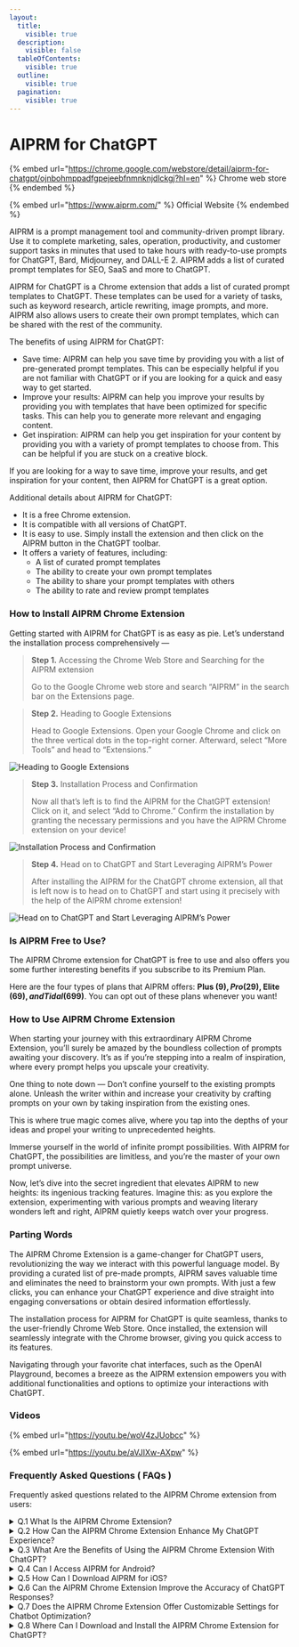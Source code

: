 ```yaml
---
layout:
  title:
    visible: true
  description:
    visible: false
  tableOfContents:
    visible: true
  outline:
    visible: true
  pagination:
    visible: true
---
```


# AIPRM for ChatGPT



{% embed url="https://chrome.google.com/webstore/detail/aiprm-for-chatgpt/ojnbohmppadfgpejeebfnmnknjdlckgj?hl=en" %}
Chrome web store
{% endembed %}

{% embed url="https://www.aiprm.com/" %}
Official Website
{% endembed %}

AIPRM is a prompt management tool and community-driven prompt library. Use it to complete marketing, sales, operation, productivity, and customer support tasks in minutes that used to take hours with ready-to-use prompts for ChatGPT, Bard, Midjourney, and DALL-E 2. AIPRM adds a list of curated prompt templates for SEO, SaaS and more to ChatGPT.&#x20;

AIPRM for ChatGPT is a Chrome extension that adds a list of curated prompt templates to ChatGPT. These templates can be used for a variety of tasks, such as keyword research, article rewriting, image prompts, and more. AIPRM also allows users to create their own prompt templates, which can be shared with the rest of the community.

The benefits of using AIPRM for ChatGPT:

* Save time: AIPRM can help you save time by providing you with a list of pre-generated prompt templates. This can be especially helpful if you are not familiar with ChatGPT or if you are looking for a quick and easy way to get started.
* Improve your results: AIPRM can help you improve your results by providing you with templates that have been optimized for specific tasks. This can help you to generate more relevant and engaging content.
* Get inspiration: AIPRM can help you get inspiration for your content by providing you with a variety of prompt templates to choose from. This can be helpful if you are stuck on a creative block.

If you are looking for a way to save time, improve your results, and get inspiration for your content, then AIPRM for ChatGPT is a great option.

Additional details about AIPRM for ChatGPT:

* It is a free Chrome extension.
* It is compatible with all versions of ChatGPT.
* It is easy to use. Simply install the extension and then click on the AIPRM button in the ChatGPT toolbar.
* It offers a variety of features, including:
  * A list of curated prompt templates
  * The ability to create your own prompt templates
  * The ability to share your prompt templates with others
  * The ability to rate and review prompt templates

### How to Install AIPRM Chrome Extension

Getting started with AIPRM for ChatGPT is as easy as pie. Let’s understand the installation process comprehensively —

> **Step 1.** Accessing the Chrome Web Store and Searching for the AIPRM extension
>
> Go to the Google Chrome web store and search “AIPRM” in the search bar on the Extensions page.

> **Step 2.** Heading to Google Extensions
>
> Head to Google Extensions. Open your Google Chrome and click on the three vertical dots in the top-right corner. Afterward, select “More Tools” and head to “Extensions.”

![Heading to Google Extensions](https://lh5.googleusercontent.com/vjBvAQUocnLsK7vXwA0uV7KXFyCaRt7YKVFTLgCoC62mXpHIUP34LYQMkrFTNs9\_d6iJ1UJoSo-BN7XRLyiqX0aqg1VgcLysHfCJxMulfagvXty664fIOdEohcCDJSVOPX1EDQwsnV7xNQfxP1UK\_48)

> **Step 3.** Installation Process and Confirmation
>
> Now all that’s left is to find the AIPRM for the ChatGPT extension!  Click on it, and select “Add to Chrome.” Confirm the installation by granting the necessary permissions and you have the AIPRM Chrome extension on your device!

![Installation Process and Confirmation](https://lh4.googleusercontent.com/pPS-pu-vhEi5VGieXzrJ4V49U8Jd1ison6zAiqdMyt-I2pGow4zIo0rv-lE63CZn4iMKN5NyKWkec\_5lHObS8\_EKFyS50AwQboRaKoQ7u5qPoObZxw8JKQvP5Lo1pk0bMv8w550nZhMTgIl6JxUaHM4)

> **Step 4.** Head on to ChatGPT and Start Leveraging AIPRM’s Power
>
> After installing the AIPRM for the ChatGPT chrome extension, all that is left now is to head on to ChatGPT and start using it precisely with the help of the AIPRM chrome extension!

![Head on to ChatGPT and Start Leveraging AIPRM’s Power](https://lh3.googleusercontent.com/69KZ4sSMNX8ILHnKUxGv\_AXkmAkd5YILX5jJZTkGYePVeO5A94QPqXuh9af5wVPY5s4q-QFqrJ5nx68FHwb0b79iUjxYbaWfN7veloI9bNt3rZng3-mur9kdBgocAq2SPXKIQxZWadk3y1u-s1xP9ts)

### Is AIPRM Free to Use?

The AIPRM Chrome extension for ChatGPT is free to use and also offers you some further interesting benefits if you subscribe to its Premium Plan.

Here are the four types of plans that AIPRM offers: **Plus ($9), Pro ($29), Elite ($69), and Tidal ($699)**. You can opt out of these plans whenever you want!

### How to Use AIPRM Chrome Extension

When starting your journey with this extraordinary AIPRM Chrome Extension, you’ll surely be amazed by the boundless collection of prompts awaiting your discovery. It’s as if you’re stepping into a realm of inspiration, where every prompt helps you upscale your creativity.&#x20;

One thing to note down — Don’t confine yourself to the existing prompts alone. Unleash the writer within and increase your creativity by crafting prompts on your own by taking inspiration from the existing ones.

This is where true magic comes alive, where you tap into the depths of your ideas and propel your writing to unprecedented heights.

Immerse yourself in the world of infinite prompt possibilities. With AIPRM for ChatGPT, the possibilities are limitless, and you’re the master of your own prompt universe.

Now, let’s dive into the secret ingredient that elevates AIPRM to new heights: its ingenious tracking features. Imagine this: as you explore the extension, experimenting with various prompts and weaving literary wonders left and right, AIPRM quietly keeps watch over your progress.

### Parting Words <a href="#h-is-aiprm-free-to-use" id="h-is-aiprm-free-to-use"></a>

The AIPRM Chrome Extension is a game-changer for ChatGPT users, revolutionizing the way we interact with this powerful language model. By providing a curated list of pre-made prompts, AIPRM saves valuable time and eliminates the need to brainstorm your own prompts. With just a few clicks, you can enhance your ChatGPT experience and dive straight into engaging conversations or obtain desired information effortlessly.

The installation process for AIPRM for ChatGPT is quite seamless, thanks to the user-friendly Chrome Web Store. Once installed, the extension will seamlessly integrate with the Chrome browser, giving you quick access to its features.&#x20;

Navigating through your favorite chat interfaces, such as the OpenAI Playground, becomes a breeze as the AIPRM extension empowers you with additional functionalities and options to optimize your interactions with ChatGPT.

### Videos

{% embed url="https://youtu.be/woV4zJUobcc" %}

{% embed url="https://youtu.be/aVJIXw-AXpw" %}

### Frequently Asked Questions ( FAQs ) <a href="#viewer-60u9u" id="viewer-60u9u"></a>

Frequently asked questions related to the AIPRM Chrome extension from users:

<details>
<summary>Q.1 What Is the AIPRM Chrome Extension?</summary>

AIPRM Chrome Extension is a ChatGPT prompt manager that provides thousands of ready-made AIPRM prompt templates for ChatGPT that you can use to improve productivity and efficiency at work. Go to the Introduction section of AIPRM of this post!

</details>

<details>
  
<summary>Q.2 How Can the AIPRM Chrome Extension Enhance My ChatGPT Experience?</summary>

By providing thousands of prompt templates, personalization and customization features, privacy and security, and making use of ChatGPT more easily and effectively, the AIPRM Chrome extension enhances your experience and conversations with ChatGPT. To know more, read this post from the start!

</details>

<details>
<summary>Q.3 What Are the Benefits of Using the AIPRM Chrome Extension With ChatGPT?</summary>

1. Increase productivity and efficiency at work
2. Provides thousands of prompt templates related to different categories such as Copywriting, SEO, Marketing, and much more.
3. It offers so many personalization and customization features for users
4. Allow us to choose the output in multiple languages in different tons and writing styles
5. Saves a lot of time and effort
</details>

<details>
<summary>Q.4 Can I Access AIPRM for Android?</summary>

You cannot use the AIPRM extension on the Google Mobile Chrome browser. For that, you have to download the KIWI Browser from the app store, install it, and then you can start using AIPRM for ChatGPT. [Learn more!](https://www.aiprm.com/blog/how-to-use-aiprm-on-android/)
</details>

<details>
<summary>Q.5 How Can I Download AIPRM for iOS?</summary>

You can [download the AIPRM for iOS from Apple App Store.](https://apps.apple.com/us/app/aiprm-ai-prompts/id6446715853)

</details>

<details>
<summary>Q.6 Can the AIPRM Chrome Extension Improve the Accuracy of ChatGPT Responses?</summary>

Yes, the AIPRM Chrome extension improves the accuracy of ChatGPT responses or outputs by providing quick responses in an optimized manner.

</details>

<details>
<summary>Q.7 Does the AIPRM Chrome Extension Offer Customizable Settings for Chatbot Optimization?</summary>

Yes, the AIPRM Chrome extension offers customizable settings for ChatGPT users to optimize their experience. Users can customize the responses of ChatGPT such as output language, tone, and writing style. Users also select the focused topic and filter the prompts.

</details>

<details>
<summary>Q.8 Where Can I Download and Install the AIPRM Chrome Extension for ChatGPT?</summary>

To download and install the AIPRM Chrome extension for ChatGPT, go to the Chrome web store and search for "AIPRM for ChatGPT", that's it. Download, integrate it with ChatGPT, and improve your productivity.
</details>
